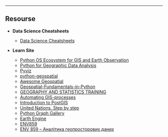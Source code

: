 
----
## Resourse
- **Data Science Cheatsheets**

    - [Data Science Cheatsheets](https://github.com/SergeyShchus/Data-Science--Cheat-Sheet)


- **Learn Site**
    - [Python OS Ecosystem for GIS and Earth Observation](https://ecosystem.pythongis.org/index.html)
    - [Python for Geographic Data Analysis](https://pythongis.org/part1/chapter-01/index.html)
    - [Pyviz](https://pyviz.org/)
    - [python-geospatial](https://github.com/giswqs/python-geospatial)
    - [Awesome Geospatial](https://github.com/sacridini/Awesome-Geospatial)
    - [Geospatial-Fundamentals-in-Python](https://github.com/dlab-berkeley/Geospatial-Fundamentals-in-Python)
    - [GEOGRAPHY AND STATISTICS TRAINING](https://onsgeo.github.io/geospatial-training/docs/intro_to_gis_in_r)
    - [Automating GIS-processes](https://autogis-site.readthedocs.io/en/latest/course-info/course-info.html)
    - [Introduction to PostGIS](http://postgis.net/workshops/postgis-intro/index.html)
    - [United Nations. Step by step](https://www.un-spider.org/advisory-support/recommended-practices/earthquake-damage-detection-sentinel-1/step-by-step)
    - [Python Graph Gallery](https://www.python-graph-gallery.com)
     - [Earth Engine](https://courses.spatialthoughts.com/end-to-end-gee.html#introduction-to-change-detection)
    - [ENV859](https://github.com/ENV859)
    - [ENV 859 – Аналітика геопросторових даних](https://env859.github.io/modeling/overviewNULL.html)
